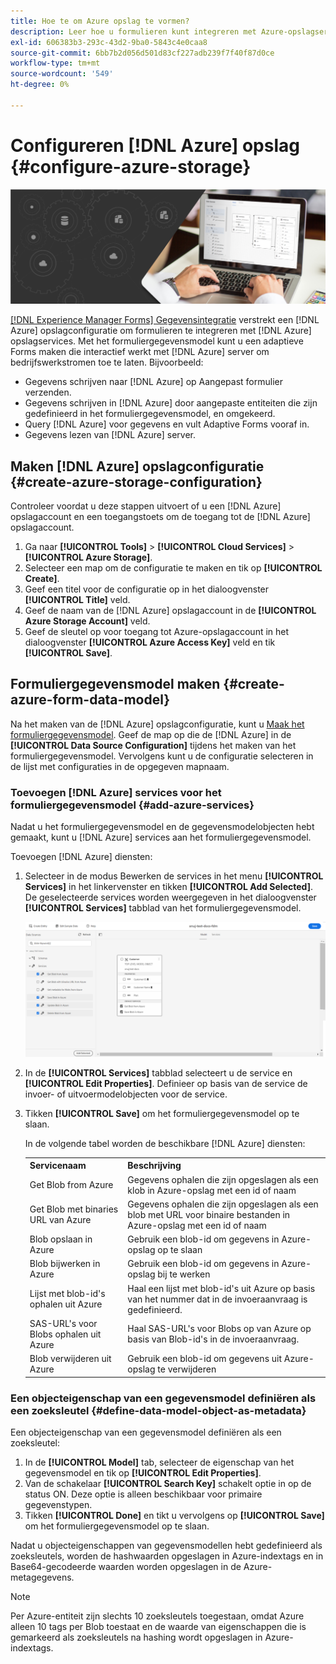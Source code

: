 ```yaml
---
title: Hoe te om Azure opslag te vormen?
description: Leer hoe u formulieren kunt integreren met Azure-opslagserver.
exl-id: 606383b3-293c-43d2-9ba0-5843c4e0caa8
source-git-commit: 6bb7b2d056d501d83cf227adb239f7f40f87d0ce
workflow-type: tm+mt
source-wordcount: '549'
ht-degree: 0%

---
```


# Configureren [!DNL Azure] opslag {#configure-azure-storage}


![gegevensintegratie](assets/data-integeration.png)

[[!DNL Experience Manager Forms] Gegevensintegratie](data-integration.md) verstrekt een [!DNL Azure] opslagconfiguratie om formulieren te integreren met [!DNL Azure] opslagservices. Met het formuliergegevensmodel kunt u een adaptieve Forms maken die interactief werkt met [!DNL Azure] server om bedrijfswerkstromen toe te laten. Bijvoorbeeld:

* Gegevens schrijven naar [!DNL Azure] op Aangepast formulier verzenden.
* Gegevens schrijven in [!DNL Azure] door aangepaste entiteiten die zijn gedefinieerd in het formuliergegevensmodel, en omgekeerd.
* Query [!DNL Azure] voor gegevens en vult Adaptive Forms vooraf in.
* Gegevens lezen van [!DNL Azure] server.

## Maken [!DNL Azure] opslagconfiguratie {#create-azure-storage-configuration}

Controleer voordat u deze stappen uitvoert of u een [!DNL Azure] opslagaccount en een toegangstoets om de toegang tot de [!DNL Azure] opslagaccount.

1. Ga naar **[!UICONTROL Tools]** > **[!UICONTROL Cloud Services]** > **[!UICONTROL Azure Storage]**.
1. Selecteer een map om de configuratie te maken en tik op **[!UICONTROL Create]**.
1. Geef een titel voor de configuratie op in het dialoogvenster **[!UICONTROL Title]** veld.
1. Geef de naam van de [!DNL Azure] opslagaccount in de **[!UICONTROL Azure Storage Account]** veld.
1. Geef de sleutel op voor toegang tot Azure-opslagaccount in het dialoogvenster **[!UICONTROL Azure Access Key]** veld en tik **[!UICONTROL Save]**.

## Formuliergegevensmodel maken {#create-azure-form-data-model}

Na het maken van de [!DNL Azure] opslagconfiguratie, kunt u [Maak het formuliergegevensmodel](create-form-data-models.md). Geef de map op die de [!DNL Azure] in de **[!UICONTROL Data Source Configuration]** tijdens het maken van het formuliergegevensmodel. Vervolgens kunt u de configuratie selecteren in de lijst met configuraties in de opgegeven mapnaam.

### Toevoegen [!DNL Azure] services voor het formuliergegevensmodel {#add-azure-services}

Nadat u het formuliergegevensmodel en de gegevensmodelobjecten hebt gemaakt, kunt u [!DNL Azure] services aan het formuliergegevensmodel.

Toevoegen [!DNL Azure] diensten:

1. Selecteer in de modus Bewerken de services in het menu **[!UICONTROL Services]** in het linkervenster en tikken **[!UICONTROL Add Selected]**. De geselecteerde services worden weergegeven in het dialoogvenster **[!UICONTROL Services]** tabblad van het formuliergegevensmodel.

   ![Geselecteerde services toevoegen](assets/select-services.png)

1. In de **[!UICONTROL Services]** tabblad selecteert u de service en **[!UICONTROL Edit Properties]**. Definieer op basis van de service de invoer- of uitvoermodelobjecten voor de service.

1. Tikken **[!UICONTROL Save]** om het formuliergegevensmodel op te slaan.

   In de volgende tabel worden de beschikbare [!DNL Azure] diensten:

   <table>
    <tbody>
     <tr>
      <th><strong>Servicenaam</strong></th>
      <th><strong>Beschrijving</strong></th>
     </tr>
     <tr>
      <td>Get Blob from Azure</td>
      <td>Gegevens ophalen die zijn opgeslagen als een klob in Azure-opslag met een id of naam</td>
     </tr>
     <tr>
      <td>Get Blob met binaries URL van Azure</td>
      <td>Gegevens ophalen die zijn opgeslagen als een blob met URL voor binaire bestanden in Azure-opslag met een id of naam</td>
     </tr>
     <tr>
      <td>Blob opslaan in Azure</td>
      <td>Gebruik een blob-id om gegevens in Azure-opslag op te slaan</td>
     </tr>
     <tr>
      <td>Blob bijwerken in Azure</td>
      <td>Gebruik een blob-id om gegevens in Azure-opslag bij te werken</td>
     </tr>
     <tr>
      <td>Lijst met blob-id's ophalen uit Azure</td>
      <td>Haal een lijst met blob-id's uit Azure op basis van het nummer dat in de invoeraanvraag is gedefinieerd.</td>
     </tr>
     <tr>
      <td>SAS-URL's voor Blobs ophalen uit Azure</td>
      <td>Haal SAS-URL's voor Blobs op van Azure op basis van Blob-id's in de invoeraanvraag.</td>
     </tr>
     <tr>
      <td>Blob verwijderen uit Azure</td>
      <td>Gebruik een blob-id om gegevens uit Azure-opslag te verwijderen</td>
     </tr>
    </tbody>
   </table>

### Een objecteigenschap van een gegevensmodel definiëren als een zoeksleutel {#define-data-model-object-as-metadata}

Een objecteigenschap van een gegevensmodel definiëren als een zoeksleutel:

1. In de **[!UICONTROL Model]** tab, selecteer de eigenschap van het gegevensmodel en tik op **[!UICONTROL Edit Properties]**.
1. Van de schakelaar **[!UICONTROL Search Key]** schakelt optie in op de status ON. Deze optie is alleen beschikbaar voor primaire gegevenstypen.
1. Tikken **[!UICONTROL Done]** en tikt u vervolgens op **[!UICONTROL Save]** om het formuliergegevensmodel op te slaan.

Nadat u objecteigenschappen van gegevensmodellen hebt gedefinieerd als zoeksleutels, worden de hashwaarden opgeslagen in Azure-indextags en in Base64-gecodeerde waarden worden opgeslagen in de Azure-metagegevens.

>[!NOTE]
>
>Per Azure-entiteit zijn slechts 10 zoeksleutels toegestaan, omdat Azure alleen 10 tags per Blob toestaat en de waarde van eigenschappen die is gemarkeerd als zoeksleutels na hashing wordt opgeslagen in Azure-indextags.

<!--

>[!MORELIKETHIS]
>
>* [Configure data sources for AEM Forms](/help/forms/configure-data-sources.md)
>* [Integrate Microsoft Dynamics 365 and Salesforce with Adaptive Forms](/help/forms/configure-msdynamics-salesforce.md)
>  [Add Forms Portal to an AEM Sites page](/help/forms/configure-forms-portal.md)

-->